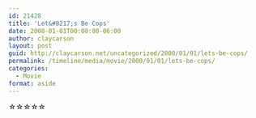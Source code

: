 ```yaml
---
id: 21428
title: 'Let&#8217;s Be Cops'
date: 2000-01-01T00:00:00-06:00
author: claycarson
layout: post
guid: http://claycarson.net/uncategorized/2000/01/01/lets-be-cops/
permalink: /timeline/media/movie/2000/01/01/lets-be-cops/
categories:
  - Movie
format: aside
---
```

<div class="media-details"></div>

<div class="media-creator"></div>

<div class="media-rating">☆☆☆☆☆</div>